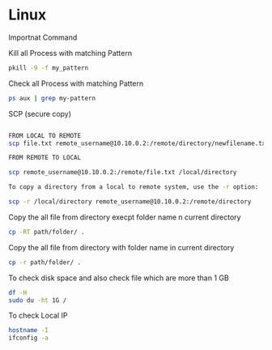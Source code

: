 # Linux
Importnat Command 

Kill all Process with matching Pattern
```bash
pkill -9 -f my_pattern

```
Check all Process with matching Pattern
```bash
ps aux | grep my-pattern

```

SCP (secure copy)

```bash

FROM LOCAL TO REMOTE
scp file.txt remote_username@10.10.0.2:/remote/directory/newfilename.txt

FROM REMOTE TO LOCAL

scp remote_username@10.10.0.2:/remote/file.txt /local/directory

To copy a directory from a local to remote system, use the -r option:

scp -r /local/directory remote_username@10.10.0.2:/remote/directory

```
Copy the all file from directory execpt folder name n current directory


```bash
cp -RT path/folder/ .

```
Copy the all file from directory with folder name in current directory

```bash
cp -r path/folder/ .

```

To check disk space and also check file which are more than 1 GB
```bash
df -H
sudo du -ht 1G /
```
To check Local IP
```bash
hostname -I
ifconfig -a

```


